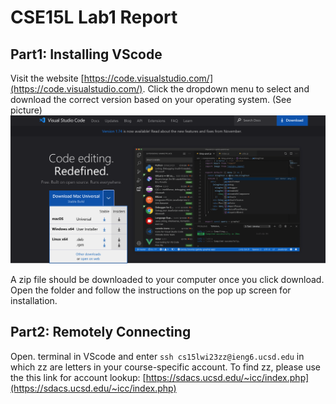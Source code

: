 # CSE15L Lab1 Report
## Part1: Installing VScode
Visit the website [https://code.visualstudio.com/](https://code.visualstudio.com/). Click the dropdown menu to select and download the correct version based on your operating system. (See picture) <img src="vscode1.png" width="800">

A zip file should be downloaded to your computer once you click download. Open the folder and follow the instructions on the pop up screen for installation. 

## Part2: Remotely Connecting
Open. terminal in VScode and enter `ssh cs15lwi23zz@ieng6.ucsd.edu` in which zz are letters in your course-specific account. To find zz, please use the this link for account lookup: [https://sdacs.ucsd.edu/~icc/index.php](https://sdacs.ucsd.edu/~icc/index.php)
